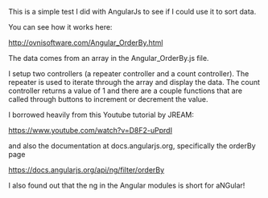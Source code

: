 This is a simple test I did with AngularJs to see if I could use it to sort data.  

You can see how it works here:

http://ovnisoftware.com/Angular_OrderBy.html

The data comes from an array in the Angular_OrderBy.js file.

I setup two controllers (a repeater controller and a count controller).  The repeater is used to iterate through the array and display the data.  The count controller returns a value of 1 and there are a couple functions that are called through buttons to increment or decrement the value.

I borrowed heavily from this Youtube tutorial by JREAM:

https://www.youtube.com/watch?v=D8F2-uPprdI

and also the documentation at docs.angularjs.org, specifically the orderBy page

https://docs.angularjs.org/api/ng/filter/orderBy

I also found out that the ng in the Angular modules is short for aNGular!
